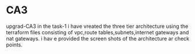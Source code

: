 # CA3
upgrad-CA3
in the task-1 i have vreated the three tier architecture using the terraform files consisting of vpc,route tables,subnets,internet gateways and nat gateways.
i hav e provided the screen shots of the architecture ar check points.
